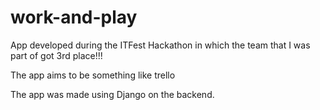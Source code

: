# work-and-play

App developed during the ITFest Hackathon in which the team that I was part of got 3rd place!!!

The app aims to be something like trello

The app was made using Django on the backend.
